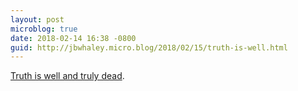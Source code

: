 ```yaml
---
layout: post
microblog: true
date: 2018-02-14 16:38 -0800
guid: http://jbwhaley.micro.blog/2018/02/15/truth-is-well.html
---
```

[Truth is well and truly dead](https://www.buzzfeed.com/charliewarzel/the-terrifying-future-of-fake-news?utm_term=.qga0JaVMd#.miVYk3KjN).
